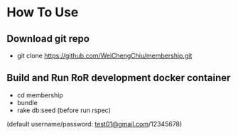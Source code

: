 # How To Use

## Download git repo
- git clone https://github.com/WeiChengChiu/membership.git

## Build and Run RoR development docker container
- cd membership
- bundle
- rake db:seed (before run rspec)

(default username/password: test01@gmail.com/12345678)
